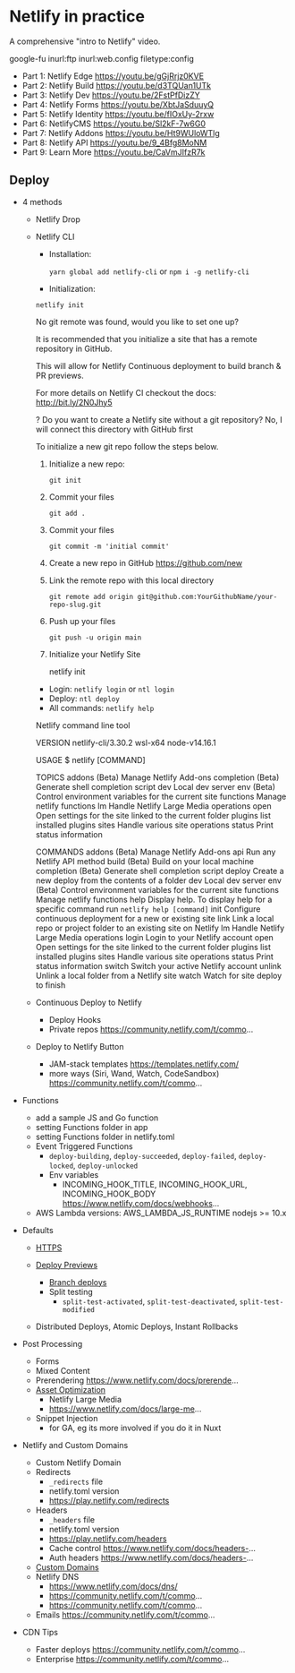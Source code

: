 # Netlify in practice

A comprehensive "intro to Netlify" video.

google-fu
inurl:ftp inurl:web.config filetype:config

* Part 1: Netlify Edge https://youtu.be/gGjRrjz0KVE
* Part 2: Netlify Build https://youtu.be/d3TQUan1UTk
* Part 3: Netlify Dev https://youtu.be/2FstPfDizZY
* Part 4: Netlify Forms https://youtu.be/XbtJaSduuyQ
* Part 5: Netlify Identity https://youtu.be/fIOxUy-2rxw
* Part 6: NetlifyCMS https://youtu.be/Sl2kF-7w6G0
* Part 7: Netlify Addons https://youtu.be/Ht9WUloWTlg
* Part 8: Netlify API https://youtu.be/9_4Bfg8MoNM
* Part 9: Learn More https://youtu.be/CaVmJIfzR7k

## Deploy

- 4 methods

  - Netlify Drop

  - Netlify CLI
  
    * Installation:
    
      `yarn global add netlify-cli`
      or `npm i -g netlify-cli`

    * Initialization:

     `netlify init`
     
     No git remote was found, would you like to set one up?
     
     It is recommended that you initialize a site that has a remote 
     repository in GitHub.
     
     This will allow for Netlify Continuous deployment to build branch & PR previews.
     
     For more details on Netlify CI checkout the docs: http://bit.ly/2N0Jhy5
     
     ? Do you want to create a Netlify site without a git repository? 
     No, I will connect this directory with GitHub first
     
     To initialize a new git repo follow the steps below.
     
     1. Initialize a new repo:
     
        `git init`
     
     2. Commit your files
     
        `git add .`
     
     3. Commit your files
     
        `git commit -m 'initial commit'`
     
     4. Create a new repo in GitHub https://github.com/new
     
     5. Link the remote repo with this local directory
     
        `git remote add origin git@github.com:YourGithubName/your-repo-slug.git`
     
     6. Push up your files
     
        `git push -u origin main`
     
     7. Initialize your Netlify Site
     
        netlify init

    * Login:
      `netlify login` or `ntl login`
    * Deploy:
      `ntl deploy`
    * All commands: `netlify help`
    
    Netlify command line tool

    VERSION
      netlify-cli/3.30.2 wsl-x64 node-v14.16.1
    
    USAGE
      $ netlify [COMMAND]
    
    TOPICS
      addons      (Beta) Manage Netlify Add-ons
      completion  (Beta) Generate shell completion script
      dev         Local dev server
      env         (Beta) Control environment variables for the current site
      functions   Manage netlify functions
      lm          Handle Netlify Large Media operations
      open        Open settings for the site linked to the current folder
      plugins     list installed plugins
      sites       Handle various site operations
      status      Print status information
    
    COMMANDS
      addons      (Beta) Manage Netlify Add-ons
      api         Run any Netlify API method
      build       (Beta) Build on your local machine
      completion  (Beta) Generate shell completion script
      deploy      Create a new deploy from the contents of a folder
      dev         Local dev server
      env         (Beta) Control environment variables for the current site
      functions   Manage netlify functions
      help        Display help. To display help for a specific command run `netlify help [command]`
      init        Configure continuous deployment for a new or existing site
      link        Link a local repo or project folder to an existing site on Netlify
      lm          Handle Netlify Large Media operations
      login       Login to your Netlify account
      open        Open settings for the site linked to the current folder
      plugins     list installed plugins
      sites       Handle various site operations
      status      Print status information
      switch      Switch your active Netlify account
      unlink      Unlink a local folder from a Netlify site
      watch       Watch for site deploy to finish
    
  - Continuous Deploy to Netlify
    - Deploy Hooks
    - Private repos https://community.netlify.com/t/commo...
  - Deploy to Netlify Button
    - JAM-stack templates https://templates.netlify.com/
    - more ways (Siri, Wand, Watch, CodeSandbox) https://community.netlify.com/t/commo...

- Functions
  - add a sample JS and Go function
  - setting Functions folder in app
  - setting Functions folder in netlify.toml
  - Event Triggered Functions
    - `deploy-building`, `deploy-succeeded`, `deploy-failed`, `deploy-locked`, `deploy-unlocked`
    - Env variables
      - INCOMING_HOOK_TITLE, INCOMING_HOOK_URL, INCOMING_HOOK_BODY https://www.netlify.com/docs/webhooks...
  - AWS Lambda versions: AWS_LAMBDA_JS_RUNTIME nodejs >= 10.x

- Defaults
  - [HTTPS](https://www.netlify.com/docs/ssl/)
  - [Deploy Previews](https://www.netlify.com/docs/continuo...)
    - [Branch deploys](https://www.netlify.com/docs/continuo...)
    - Split testing
      - `split-test-activated`, `split-test-deactivated`, `split-test-modified`

  - Distributed Deploys, Atomic Deploys, Instant Rollbacks
  
- Post Processing
  - Forms 
  - Mixed Content
  - Prerendering https://www.netlify.com/docs/prerende...
  - [Asset Optimization](https://www.netlify.com/blog/2019/08/...)
    - Netlify Large Media
    - https://www.netlify.com/docs/large-me...
  - Snippet Injection
    - for GA, eg its more involved if you do it in Nuxt
- Netlify and Custom Domains
  - Custom Netlify Domain
  - Redirects
    - `_redirects` file
    - netlify.toml version
    - https://play.netlify.com/redirects
  - Headers
    - `_headers` file
    - netlify.toml version
    - https://play.netlify.com/headers
    - Cache control https://www.netlify.com/docs/headers-...
    - Auth headers https://www.netlify.com/docs/headers-...
  - [Custom Domains](https://www.netlify.com/docs/custom-d...)
  - Netlify DNS
    - https://www.netlify.com/docs/dns/
    - https://community.netlify.com/t/commo...
    - https://community.netlify.com/t/commo...
  - Emails https://community.netlify.com/t/commo...
- CDN Tips
  - Faster deploys https://community.netlify.com/t/commo...
  - Enterprise https://community.netlify.com/t/commo...
